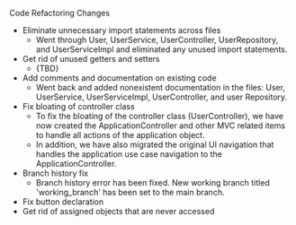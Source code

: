 Code Refactoring Changes

- Eliminate unnecessary import statements across files
  - Went through User, UserService, UserController, UserRepository, and UserServiceImpl and eliminated any unused import statements.
- Get rid of unused getters and setters
  -  {TBD}
- Add comments and documentation on existing code
  - Went back and added nonexistent documentation in the files: User, UserService, UserServiceImpl, UserController, and user Repository.
- Fix bloating of controller class
  - To fix the bloating of the controller class (UserController), we have now created the ApplicationController and other MVC related items to handle all actions of the application object. 
  - In addition, we have also migrated the original UI navigation that handles the application use case navigation to the ApplicationController. 
- Branch history fix
  - Branch history error has been fixed. New working branch titled 'working_branch' has been set to the main branch. 
- Fix button declaration 
- Get rid of assigned objects that are never accessed 

